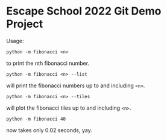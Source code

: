 # Escape School 2022 Git Demo Project


Usage:

```
python -m fibonacci <n>
```
to print the nth fibonacci number.

```
python -m fibonacci <n> --list
```
will print the fibonacci numbers up to and including `<n>`.

```
python -m fibonacci <n> --tiles
```
will plot the fibonacci tiles up to and including `<n>`.

```
python -m fibonacci 40
```
now takes only 0.02 seconds, yay.

